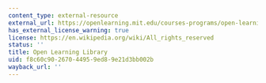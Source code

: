 ```yaml
---
content_type: external-resource
external_url: https://openlearning.mit.edu/courses-programs/open-learning-library
has_external_license_warning: true
license: https://en.wikipedia.org/wiki/All_rights_reserved
status: ''
title: Open Learning Library
uid: f8c60c90-2670-4495-9ed8-9e21d3bb002b
wayback_url: ''
---
```

